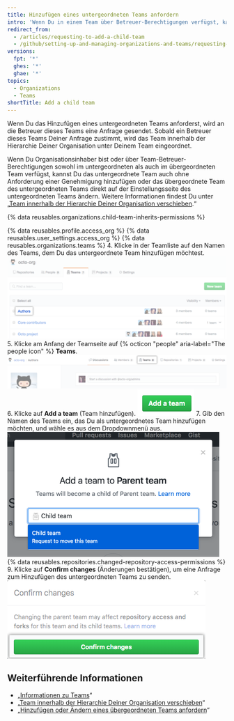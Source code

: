 ```yaml
---
title: Hinzufügen eines untergeordneten Teams anfordern
intro: 'Wenn Du in einem Team über Betreuer-Berechtigungen verfügst, kannst Du die Verschachtelung eines vorhandenen Teams innerhalb der Hierarchie Deiner Organisation unter Deinem Team anfordern.'
redirect_from:
  - /articles/requesting-to-add-a-child-team
  - /github/setting-up-and-managing-organizations-and-teams/requesting-to-add-a-child-team
versions:
  fpt: '*'
  ghes: '*'
  ghae: '*'
topics:
  - Organizations
  - Teams
shortTitle: Add a child team
---
```


Wenn Du das Hinzufügen eines untergeordneten Teams anforderst, wird an die Betreuer dieses Teams eine Anfrage gesendet. Sobald ein Betreuer dieses Teams Deiner Anfrage zustimmt, wird das Team innerhalb der Hierarchie Deiner Organisation unter Deinem Team eingeordnet.

Wenn Du Organisationsinhaber bist oder über Team-Betreuer-Berechtigungen sowohl im untergeordneten als auch im übergeordneten Team verfügst, kannst Du das untergeordnete Team auch ohne Anforderung einer Genehmigung hinzufügen oder das übergeordnete Team des untergeordneten Teams direkt auf der Einstellungsseite des untergeordneten Teams ändern. Weitere Informationen findest Du unter „[Team innerhalb der Hierarchie Deiner Organisation verschieben](/articles/moving-a-team-in-your-organization-s-hierarchy).“

{% data reusables.organizations.child-team-inherits-permissions %}

{% data reusables.profile.access_org %}
{% data reusables.user_settings.access_org %}
{% data reusables.organizations.teams %}
4. Klicke in der Teamliste auf den Namen des Teams, dem Du das untergeordnete Team hinzufügen möchtest. ![Liste der Teams der Organisation](/assets/images/help/teams/click-team-name.png)
5. Klicke am Anfang der Teamseite auf {% octicon "people" aria-label="The people icon" %} **Teams**. ![Registerkarte „Teams" auf der Teamseite](/assets/images/help/teams/team-teams-tab.png)
6. Klicke auf **Add a team** (Team hinzufügen). ![Schaltfläche zum Hinzufügen eines Teams auf der Teamseite](/assets/images/help/teams/add-a-team.png)
7. Gib den Namen des Teams ein, das Du als untergeordnetes Team hinzufügen möchten, und wähle es aus dem Dropdownmenü aus. ![Textfeld zum Eingeben und Dropdown-Menü zum Auswählen des Namens des untergeordneten Teams](/assets/images/help/teams/type-child-team-name.png)
{% data reusables.repositories.changed-repository-access-permissions %}
9. Klicke auf **Confirm changes** (Änderungen bestätigen), um eine Anfrage zum Hinzufügen des untergeordneten Teams zu senden. ![Modales Feld mit Informationen zu den Änderungen an den Berechtigungen für den Repositoryzugriff](/assets/images/help/teams/confirm-new-parent-team.png)

## Weiterführende Informationen

- „[Informationen zu Teams](/articles/about-teams)“
- „[Team innerhalb der Hierarchie Deiner Organisation verschieben](/articles/moving-a-team-in-your-organization-s-hierarchy)“
- „[Hinzufügen oder Ändern eines übergeordneten Teams anfordern](/articles/requesting-to-add-or-change-a-parent-team)“
